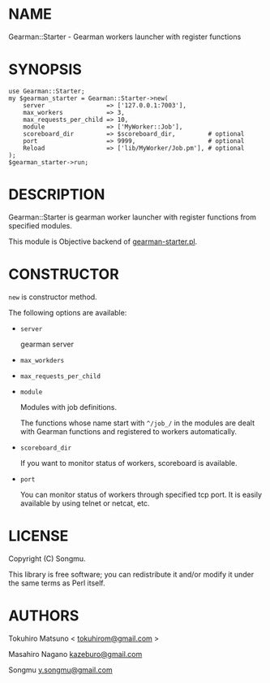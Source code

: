 # NAME

Gearman::Starter - Gearman workers launcher with register functions

# SYNOPSIS

    use Gearman::Starter;
    my $gearman_starter = Gearman::Starter->new(
        server                 => ['127.0.0.1:7003'],
        max_workers            => 3,
        max_requests_per_child => 10,
        module                 => ['MyWorker::Job'],
        scoreboard_dir         => $scoreboard_dir,         # optional
        port                   => 9999,                    # optional
        Reload                 => ['lib/MyWorker/Job.pm'], # optional
    );
    $gearman_starter->run;

# DESCRIPTION

Gearman::Starter is gearman worker launcher with register functions from specified modules.

This module is Objective backend of [gearman-starter.pl](http://search.cpan.org/perldoc?gearman-starter.pl).

# CONSTRUCTOR

`new` is constructor method.

The following options are available:

- `server`

    gearman server

- `max_workders`
- `max_requests_per_child`
- `module`

    Modules with job definitions.

    The functions whose name start with `^/job_/` in the modules are dealt with Gearman functions
    and registered to workers automatically.

- `scoreboard_dir`

    If you want to monitor status of workers, scoreboard is available.

- `port`

    You can monitor status of workers through specified tcp port.
    It is easily available by using telnet or netcat, etc.

# LICENSE

Copyright (C) Songmu.

This library is free software; you can redistribute it and/or modify
it under the same terms as Perl itself.

# AUTHORS

Tokuhiro Matsuno < tokuhirom@gmail.com >

Masahiro Nagano <kazeburo@gmail.com>

Songmu <y.songmu@gmail.com>
